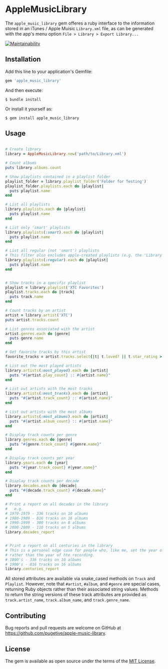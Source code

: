 # AppleMusicLibrary

The `apple_music_library` gem offeres a ruby interface to the information stored in an iTunes / Apple Muisic `Library.xml` file, as can be generated with the app's menu option `File > Library > Export Library...`

[![Maintainability](https://api.codeclimate.com/v1/badges/86a57ad0904e4358dd02/maintainability)](https://codeclimate.com/github/pugetive/apple_music_library/maintainability)



## Installation

Add this line to your application's Gemfile:

```ruby
gem 'apple_music_library'
```

And then execute:

    $ bundle install

Or install it yourself as:

    $ gem install apple_music_library

## Usage

```ruby

# Create library
library = AppleMusicLibrary.new('path/to/Library.xml')

# Count albums
puts library.albums.count

# Show playlists contained in a playlist folder
playlist_folder = library.playlist_folder('Folder for Testing')
playlist_folder.playlists.each do |playlist|
  puts playlist.name
end

# List all playlists
library.playlists.each do |playlist|
  puts playlist.name
end

# List only 'smart' playlists
library.playlists(:smart).each do |playlist|
  puts playlist.name
end

# List all regular (not 'smart') playlists
# This filter also excludes apple-created playlists (e.g. the 'Library' and 'Downloaded' playlists)
library.playlists(:regular).each do |playlist|
  puts playlist.name
end


# Show tracks in a specific playlist
playlist = library.playlist('XTC Favorites')
playlist.tracks.each do |track|
  puts track.name
end

# Count tracks by an artist
artist = library.artist('XTC')
puts artist.tracks.count

# List genres associated with the artist
artist.genres.each do |genre|
  puts genre.name
end

# Get favorite tracks by this artist
favorite_tracks = artist.tracks.select{|t| t.loved? || t.star_rating > 3}

# List out the most played artists
library.artists(:most_played).each do |artist|
  puts "#{artist.play_count} :: #{artist.name}"
end

# List out artists with the most tracks
library.artists(:most_tracks).each do |artist|
  puts "#{artist.track_count} :: #{artist.name}"
end

# List out artists with the most albums
library.artists(:most_albums).each do |artist|
  puts "#{artist.album_count} :: #{artist.name}"
end

# Display track counts per genre
library.genres.each do |genre|
  puts "#{genre.track_count} #{genre.name}"
end

# Display track counts per year
library.years.each do |year|
  puts "#{year.track_count} #{year.name}"
end

# Display track counts per decade
library.decades.each do |decade|
  puts "#{decade.track_count} #{decade.name}"
end

# Print a report on all decades in the library
#   e.g.
# 1970-1979 - 336 tracks on 10 albums
# 1980-1989 - 816 tracks on 16 albums
# 1990-1999 - 300 tracks on 8 albums
# 2000-2009 - 110 tracks on 5 albums
library.decades_report


# Print a report on all centuries in the library
# This is a personal edge case for people who, like me, set the year of any classical piece to the year it was written
# rather than the year of hte recording.
# 1800's - 336 tracks on 10 albums
# 1900's - 816 tracks on 16 albums
library.centuries_report


```
All stored attributes are available via snake_cased methods on `Track` and `Playlist`. However, note that `#artist`, `#album`, and `#genre` are special cases, returning Ruby objects rather than their associated string values. Methods to return the string versions of these track attributes are provided as `track.artist_name`, `track.album_name`, and `track.genre_name`.

## Contributing

Bug reports and pull requests are welcome on GitHub at https://github.com/pugetive/apple-music-library.

## License

The gem is available as open source under the terms of the [MIT License](https://opensource.org/licenses/MIT).

